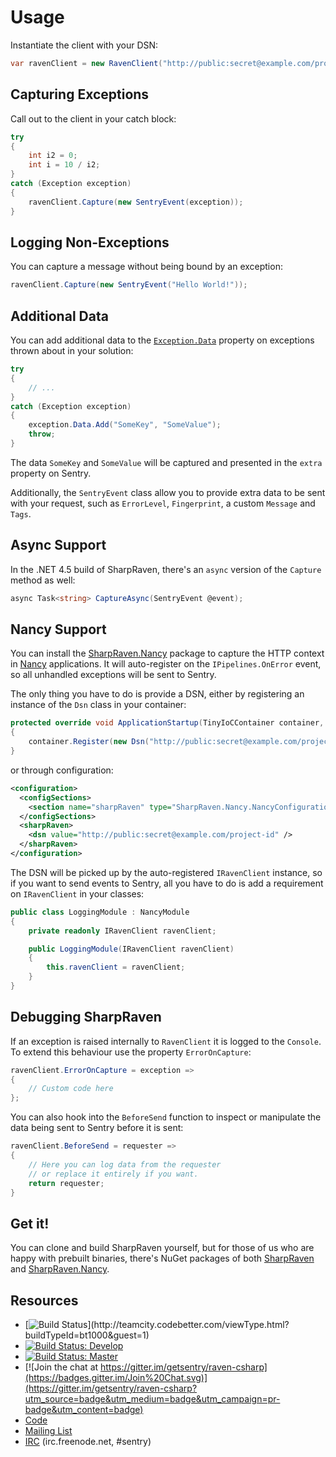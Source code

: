 Usage
=====
Instantiate the client with your DSN:

```csharp
var ravenClient = new RavenClient("http://public:secret@example.com/project-id");
```

Capturing Exceptions
--------------------
Call out to the client in your catch block:

```csharp
try
{
    int i2 = 0;
    int i = 10 / i2;
}
catch (Exception exception)
{
    ravenClient.Capture(new SentryEvent(exception));
}
```

Logging Non-Exceptions
----------------------
You can capture a message without being bound by an exception:

```csharp
ravenClient.Capture(new SentryEvent("Hello World!"));
```

Additional Data
---------------
You can add additional data to the
[`Exception.Data`](https://msdn.microsoft.com/en-us/library/system.exception.data.aspx)
property on exceptions thrown about in your solution:

```csharp
try
{
    // ...    
}
catch (Exception exception)
{
    exception.Data.Add("SomeKey", "SomeValue");
    throw;
}
```

The data `SomeKey` and `SomeValue` will be captured and presented in the `extra`
property on Sentry.

Additionally, the `SentryEvent` class allow you to provide extra data to be
sent with your request, such as `ErrorLevel`, `Fingerprint`, a custom `Message`
and `Tags`.

Async Support
-------------
In the .NET 4.5 build of SharpRaven, there's an `async` version of the `Capture`
method as well:

```csharp
async Task<string> CaptureAsync(SentryEvent @event);
```

Nancy Support
-------------
You can install the
[SharpRaven.Nancy](https://www.nuget.org/packages/SharpRaven.Nancy) package to
capture the HTTP context in [Nancy](http://nancyfx.org/) applications. It will
auto-register on the `IPipelines.OnError` event, so all unhandled exceptions
will be sent to Sentry.

The only thing you have to do is provide a DSN, either by registering an
instance of the `Dsn` class in your container:

```csharp
protected override void ApplicationStartup(TinyIoCContainer container, IPipelines pipelines)
{
    container.Register(new Dsn("http://public:secret@example.com/project-id"));
}
```

or through configuration:

```xml
<configuration>
  <configSections>
    <section name="sharpRaven" type="SharpRaven.Nancy.NancyConfiguration, SharpRaven.Nancy" />
  </configSections>
  <sharpRaven>
    <dsn value="http://public:secret@example.com/project-id" />
  </sharpRaven>
</configuration>
```

The DSN will be picked up by the auto-registered `IRavenClient` instance, so if
you want to send events to Sentry, all you have to do is add a requirement on
`IRavenClient` in your classes:

```csharp
public class LoggingModule : NancyModule
{
    private readonly IRavenClient ravenClient;

    public LoggingModule(IRavenClient ravenClient)
    {
        this.ravenClient = ravenClient;
    }
}
````

Debugging SharpRaven
--------------------

If an exception is raised internally to `RavenClient` it is logged to the
`Console`. To extend this behaviour use the property `ErrorOnCapture`:

```csharp
ravenClient.ErrorOnCapture = exception =>
{
    // Custom code here
};
````

You can also hook into the `BeforeSend` function to inspect or manipulate the
data being sent to Sentry before it is sent:

```csharp
ravenClient.BeforeSend = requester =>
{
    // Here you can log data from the requester
    // or replace it entirely if you want.
    return requester;
}
```


Get it!
-------
You can clone and build SharpRaven yourself, but for those of us who are happy
with prebuilt binaries, there's NuGet packages of both
[SharpRaven](https://www.nuget.org/packages/SharpRaven) and
[SharpRaven.Nancy](https://www.nuget.org/packages/SharpRaven.Nancy).

Resources
---------
* [![Build Status](http://teamcity.codebetter.com/app/rest/builds/buildType:(id:bt1000)/statusIcon)](http://teamcity.codebetter.com/viewType.html?buildTypeId=bt1000&guest=1)
* [![Build Status: Develop](https://travis-ci.org/getsentry/raven-csharp.svg?branch=develop)](https://travis-ci.org/getsentry/raven-csharp)
* [![Build Status: Master](https://travis-ci.org/getsentry/raven-csharp.svg?branch=master)](https://travis-ci.org/getsentry/raven-csharp)
* [![Join the chat at https://gitter.im/getsentry/raven-csharp](https://badges.gitter.im/Join%20Chat.svg)](https://gitter.im/getsentry/raven-csharp?utm_source=badge&utm_medium=badge&utm_campaign=pr-badge&utm_content=badge)
* [Code](http://github.com/getsentry/raven-csharp)
* [Mailing List](https://groups.google.com/group/getsentry)
* [IRC](irc://irc.freenode.net/sentry) (irc.freenode.net, #sentry)
